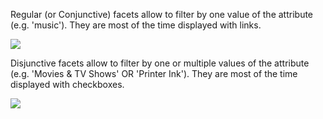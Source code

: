 Regular (or Conjunctive) facets allow to filter by one value of the attribute (e.g. 'music'). They are most of the time displayed with links.

![](https://d2jilm5xrpxihu.cloudfront.net/images/4/original.gif)

Disjunctive facets allow to filter by one or multiple values of the attribute (e.g. 'Movies & TV Shows' OR 'Printer Ink'). They are most of the time displayed with checkboxes.

![](https://d2jilm5xrpxihu.cloudfront.net/images/3/original.gif)